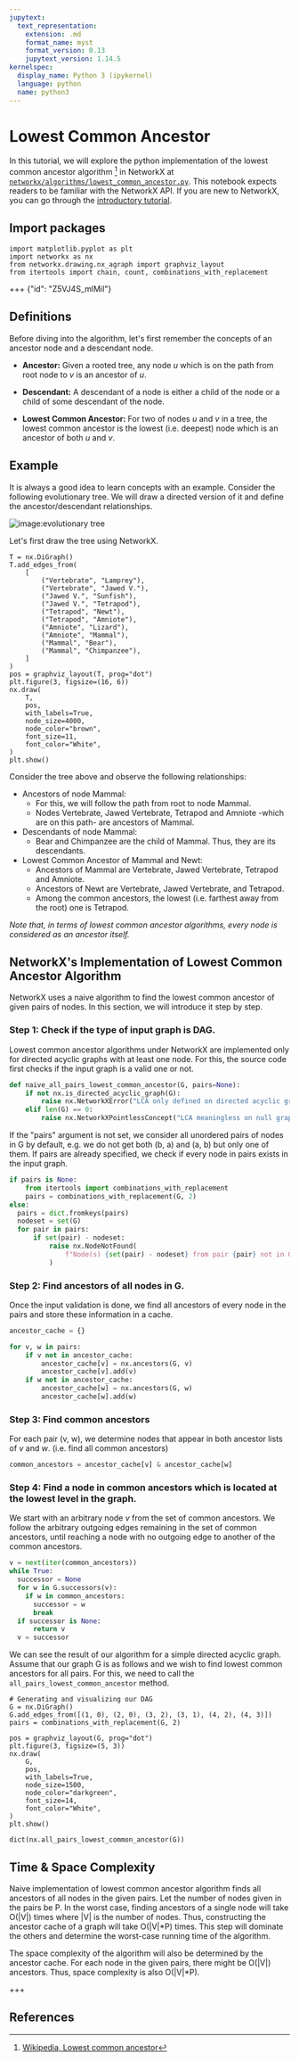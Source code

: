 ```yaml
---
jupytext:
  text_representation:
    extension: .md
    format_name: myst
    format_version: 0.13
    jupytext_version: 1.14.5
kernelspec:
  display_name: Python 3 (ipykernel)
  language: python
  name: python3
---
```


# Lowest Common Ancestor

In this tutorial, we will explore the python implementation of the lowest common ancestor algorithm [^1] in NetworkX at [`networkx/algorithms/lowest_common_ancestor.py`](https://github.com/networkx/networkx/blob/main/networkx/algorithms/lowest_common_ancestors.py). This notebook expects readers to be familiar with the NetworkX API. If you are new to NetworkX, you can go through the [introductory tutorial](https://networkx.org/documentation/latest/tutorial.html).

## Import packages

```{code-cell} ipython3
import matplotlib.pyplot as plt
import networkx as nx
from networkx.drawing.nx_agraph import graphviz_layout
from itertools import chain, count, combinations_with_replacement
```

+++ {"id": "Z5VJ4S_mlMiI"}

## Definitions

Before diving into the algorithm, let's first remember the concepts of an ancestor node and a descendant node.

- **Ancestor:**
  Given a rooted tree, any node $u$ which is on the path from root node to $v$ is an ancestor of $u$.

- **Descendant:** A descendant of a node is either a child of the node or a child of some descendant of the node.

- **Lowest Common Ancestor:** For two of nodes $u$ and $v$ in a tree, the lowest common ancestor is the lowest (i.e. deepest) node which is an ancestor of both $u$ and $v$.


## Example

It is always a good idea to learn concepts with an example. Consider the following evolutionary tree. We will draw a directed version of it and define the ancestor/descendant relationships.

![image:evolutionary tree](images/evol_tree.png)

Let's first draw the tree using NetworkX.

```{code-cell}
T = nx.DiGraph()
T.add_edges_from(
    [
        ("Vertebrate", "Lamprey"),
        ("Vertebrate", "Jawed V."),
        ("Jawed V.", "Sunfish"),
        ("Jawed V.", "Tetrapod"),
        ("Tetrapod", "Newt"),
        ("Tetrapod", "Amniote"),
        ("Amniote", "Lizard"),
        ("Amniote", "Mammal"),
        ("Mammal", "Bear"),
        ("Mammal", "Chimpanzee"),
    ]
)
pos = graphviz_layout(T, prog="dot")
plt.figure(3, figsize=(16, 6))
nx.draw(
    T,
    pos,
    with_labels=True,
    node_size=4000,
    node_color="brown",
    font_size=11,
    font_color="White",
)
plt.show()
```

Consider the tree above and observe the following relationships:

- Ancestors of node Mammal:
  - For this, we will follow the path from root to node Mammal.
  - Nodes Vertebrate, Jawed Vertebrate, Tetrapod and Amniote -which are on this path- are ancestors of Mammal.
- Descendants of node Mammal:
  - Bear and Chimpanzee are the child of Mammal. Thus, they are its descendants.
- Lowest Common Ancestor of Mammal and Newt:
  - Ancestors of Mammal are Vertebrate, Jawed Vertebrate, Tetrapod and Amniote.
  - Ancestors of Newt are Vertebrate, Jawed Vertebrate, and Tetrapod.
  - Among the common ancestors, the lowest (i.e. farthest away from the root) one is Tetrapod.

_Note that, in terms of lowest common ancestor algorithms, every node is considered as an ancestor itself._

## NetworkX's Implementation of Lowest Common Ancestor Algorithm

NetworkX uses a naive algorithm to find the lowest common ancestor of given pairs of nodes. In this section, we will introduce it step by step.

### Step 1: Check if the type of input graph is DAG.

Lowest common ancestor algorithms under NetworkX are implemented only for directed acyclic graphs with at least one node. For this, the source code first checks if the input graph is a valid one or not.

```python
def naive_all_pairs_lowest_common_ancestor(G, pairs=None):
    if not nx.is_directed_acyclic_graph(G):
        raise nx.NetworkXError("LCA only defined on directed acyclic graphs.")
    elif len(G) == 0:
        raise nx.NetworkXPointlessConcept("LCA meaningless on null graphs.")
```

If the "pairs" argument is not set, we consider all unordered pairs of nodes in G by default, e.g. we do not get both (b, a) and (a, b) but only one of them. If pairs are already specified, we check if every node in pairs exists in the input graph.

```python
if pairs is None:
    from itertools import combinations_with_replacement
    pairs = combinations_with_replacement(G, 2)
else:
  pairs = dict.fromkeys(pairs)
  nodeset = set(G)
  for pair in pairs:
      if set(pair) - nodeset:
          raise nx.NodeNotFound(
              f"Node(s) {set(pair) - nodeset} from pair {pair} not in G."
          )
```

### Step 2: Find ancestors of all nodes in G.

Once the input validation is done, we find all ancestors of every node in the pairs and store these information in a cache.

```python
ancestor_cache = {}

for v, w in pairs:
    if v not in ancestor_cache:
        ancestor_cache[v] = nx.ancestors(G, v)
        ancestor_cache[v].add(v)
    if w not in ancestor_cache:
        ancestor_cache[w] = nx.ancestors(G, w)
        ancestor_cache[w].add(w)
```

### Step 3: Find common ancestors

For each pair (v, w), we determine nodes that appear in both ancestor lists of $v$ and $w$. (i.e. find all common ancestors)

```python
common_ancestors = ancestor_cache[v] & ancestor_cache[w]
```

### Step 4: Find a node in common ancestors which is located at the lowest level in the graph.

We start with an arbitrary node $v$ from the set of common ancestors. We follow the arbitrary outgoing edges remaining in the set of common ancestors, until reaching a node with no outgoing edge to another of the common ancestors.

```python
v = next(iter(common_ancestors))
while True:
  successor = None
  for w in G.successors(v):
    if w in common_ancestors:
      successor = w
      break
  if successor is None:
      return v
  v = successor
```

We can see the result of our algorithm for a simple directed acyclic graph. Assume that our graph G is as follows and we wish to find lowest common ancestors for all pairs. For this, we need to call the `all_pairs_lowest_common_ancestor`
method.

```{code-cell}
# Generating and visualizing our DAG
G = nx.DiGraph()
G.add_edges_from([(1, 0), (2, 0), (3, 2), (3, 1), (4, 2), (4, 3)])
pairs = combinations_with_replacement(G, 2)

pos = graphviz_layout(G, prog="dot")
plt.figure(3, figsize=(5, 3))
nx.draw(
    G,
    pos,
    with_labels=True,
    node_size=1500,
    node_color="darkgreen",
    font_size=14,
    font_color="White",
)
plt.show()
```

```{code-cell}
dict(nx.all_pairs_lowest_common_ancestor(G))
```

## Time & Space Complexity

Naive implementation of lowest common ancestor algorithm finds all ancestors of all nodes in the given pairs. Let the number of nodes given in the pairs be P. In the worst case, finding ancestors of a single node will take O(|V|) times where |V| is the number of nodes. Thus, constructing the ancestor cache of a graph will take O(|V|\*P) times. This step will dominate the others and determine the worst-case running time of the algorithm.

The space complexity of the algorithm will also be determined by the ancestor cache. For each node in the given pairs, there might be O(|V|) ancestors. Thus, space complexity is also O(|V|\*P).

+++

## References
[^1]: [Wikipedia, Lowest common ancestor](https://en.wikipedia.org/wiki/Lowest_common_ancestor)
